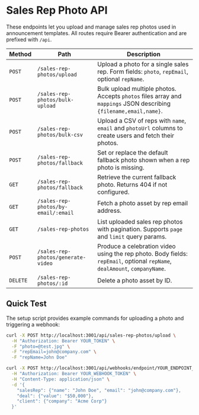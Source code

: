 # Sales Rep Photo API

These endpoints let you upload and manage sales rep photos used in announcement templates. All routes require Bearer authentication and are prefixed with `/api`.

| Method | Path | Description |
| ------ | ---- | ----------- |
| `POST` | `/sales-rep-photos/upload` | Upload a photo for a single sales rep. Form fields: `photo`, `repEmail`, optional `repName`. |
| `POST` | `/sales-rep-photos/bulk-upload` | Bulk upload multiple photos. Accepts `photos` files array and `mappings` JSON describing `{filename,email,name}`. |
| `POST` | `/sales-rep-photos/bulk-csv` | Upload a CSV of reps with `name`, `email` and `photoUrl` columns to create users and fetch their photos. |
| `POST` | `/sales-rep-photos/fallback` | Set or replace the default fallback photo shown when a rep photo is missing. |
| `GET` | `/sales-rep-photos/fallback` | Retrieve the current fallback photo. Returns 404 if not configured. |
| `GET` | `/sales-rep-photos/by-email/:email` | Fetch a photo asset by rep email address. |
| `GET` | `/sales-rep-photos` | List uploaded sales rep photos with pagination. Supports `page` and `limit` query params. |
| `POST` | `/sales-rep-photos/generate-video` | Produce a celebration video using the rep photo. Body fields: `repEmail`, optional `repName`, `dealAmount`, `companyName`. |
| `DELETE` | `/sales-rep-photos/:id` | Delete a photo asset by ID. |

## Quick Test
The setup script provides example commands for uploading a photo and triggering a webhook:

```bash
curl -X POST http://localhost:3001/api/sales-rep-photos/upload \
  -H "Authorization: Bearer YOUR_TOKEN" \
  -F "photo=@test.jpg" \
  -F "repEmail=john@company.com" \
  -F "repName=John Doe"
```

```bash
curl -X POST http://localhost:3001/api/webhooks/endpoint/YOUR_ENDPOINT_KEY \
  -H "Authorization: Bearer YOUR_WEBHOOK_TOKEN" \
  -H "Content-Type: application/json" \
  -d '{
    "salesRep": {"name": "John Doe", "email": "john@company.com"},
    "deal": {"value": "$50,000"},
    "client": {"company": "Acme Corp"}
  }'
```
